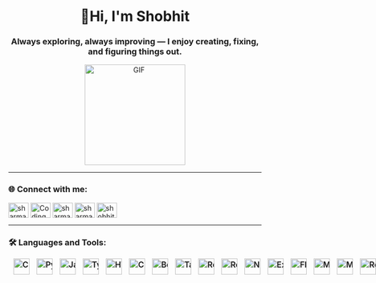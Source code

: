 <h1 align="center">👋Hi, I'm Shobhit</h1>
<h3 align="center">Always exploring, always improving — I enjoy creating, fixing, and figuring things out.</h3>

<div align="center">
<img src="https://user-images.githubusercontent.com/74038190/212284158-e840e285-664b-44d7-b79b-e264b5e54825.gif" width="200" alt="GIF">
</div>

<hr/>

<h3 align="left">🌐 Connect with me:</h3>
<p align="left">
<a href="https://www.leetcode.com/sharmashobhit1000" target="blank"><img align="center" src="https://raw.githubusercontent.com/rahuldkjain/github-profile-readme-generator/master/src/images/icons/Social/leet-code.svg" alt="sharmashobhit1000" height="30" width="40" /></a>
<a href="https://www.naukri.com/code360/profile/Shobhit07" target="_blank"><img align="center" src="https://www.svgrepo.com/show/330198/codingninjas.svg" alt="Coding Ninjas" height="30" width="40"/></a>
<a href="https://auth.geeksforgeeks.org/user/sharmashobhit1000" target="blank"><img align="center" src="https://raw.githubusercontent.com/rahuldkjain/github-profile-readme-generator/master/src/images/icons/Social/geeks-for-geeks.svg" alt="sharmashobhit1000" height="30" width="40" /></a>
<a href="https://www.hackerrank.com/sharmashobhit102" target="blank"><img align="center" src="https://raw.githubusercontent.com/rahuldkjain/github-profile-readme-generator/master/src/images/icons/Social/hackerrank.svg" alt="sharmashobhit102" height="30" width="40" /></a>
<a href="https://codeforces.com/profile/shobhit07" target="blank"><img align="center" src="https://raw.githubusercontent.com/rahuldkjain/github-profile-readme-generator/master/src/images/icons/Social/codeforces.svg" alt="shobhit07" height="30" width="40" /></a>
</p>

<hr/>


<h3 align="left">🛠️ Languages and Tools:</h3>

<p align="left" style="white-space: nowrap; font-weight: 600; font-size: 16px; margin-bottom: 6px;">
  <a href="https://www.w3schools.com/cpp/" target="_blank" rel="noreferrer" title="C++" style="display: inline-block; vertical-align: middle; margin-left: 10px;">
    <img src="https://skillicons.dev/icons?i=cpp" alt="C++" width="32" height="32" />
  </a>
  <a href="https://www.python.org" target="_blank" rel="noreferrer" title="Python" style="display: inline-block; vertical-align: middle; margin-left: 10px;">
    <img src="https://skillicons.dev/icons?i=python" alt="Python" width="32" height="32" />
  </a>
  <a href="https://developer.mozilla.org/en-US/docs/Web/JavaScript" target="_blank" rel="noreferrer" title="JavaScript" style="display: inline-block; vertical-align: middle; margin-left: 10px;">
    <img src="https://skillicons.dev/icons?i=javascript" alt="JavaScript" width="32" height="32" />
  </a>
  <a href="https://www.typescriptlang.org/" target="_blank" rel="noreferrer" title="TypeScript" style="display: inline-block; vertical-align: middle; margin-left: 10px;">
    <img src="https://skillicons.dev/icons?i=typescript" alt="TypeScript" width="32" height="32" />
  </a>

  <a href="https://www.w3.org/html/" target="_blank" rel="noreferrer" title="HTML5" style="display: inline-block; vertical-align: middle; margin-left: 10px;">
    <img src="https://skillicons.dev/icons?i=html" alt="HTML5" width="32" height="32" />
  </a>
  <a href="https://www.w3schools.com/css/" target="_blank" rel="noreferrer" title="CSS3" style="display: inline-block; vertical-align: middle; margin-left: 10px;">
    <img src="https://skillicons.dev/icons?i=css" alt="CSS3" width="32" height="32" />
  </a>
  <a href="https://getbootstrap.com" target="_blank" rel="noreferrer" title="Bootstrap" style="display: inline-block; vertical-align: middle; margin-left: 10px;">
    <img src="https://skillicons.dev/icons?i=bootstrap" alt="Bootstrap" width="32" height="32" />
  </a>
  <a href="https://tailwindcss.com/" target="_blank" rel="noreferrer" title="Tailwind CSS" style="display: inline-block; vertical-align: middle; margin-left: 10px;">
    <img src="https://skillicons.dev/icons?i=tailwind" alt="Tailwind CSS" width="32" height="32" />
  </a>
  <a href="https://reactjs.org/" target="_blank" rel="noreferrer" title="React" style="display: inline-block; vertical-align: middle; margin-left: 10px;">
    <img src="https://skillicons.dev/icons?i=react" alt="React" width="32" height="32" />
  </a>
  <a href="https://redux.js.org" target="_blank" rel="noreferrer" title="Redux" style="display: inline-block; vertical-align: middle; margin-left: 10px;">
    <img src="https://skillicons.dev/icons?i=redux" alt="Redux" width="32" height="32" />
  </a>

  <a href="https://nodejs.org" target="_blank" rel="noreferrer" title="Node.js" style="display: inline-block; vertical-align: middle; margin-left: 10px;">
    <img src="https://skillicons.dev/icons?i=nodejs" alt="Node.js" width="32" height="32" />
  </a>
  <a href="https://expressjs.com" target="_blank" rel="noreferrer" title="Express.js" style="display: inline-block; vertical-align: middle; margin-left: 10px;">
    <img src="https://skillicons.dev/icons?i=express" alt="Express.js" width="32" height="32" />
  </a>
  <a href="https://flask.palletsprojects.com/" target="_blank" rel="noreferrer" title="Flask" style="display: inline-block; vertical-align: middle; margin-left: 10px;">
    <img src="https://skillicons.dev/icons?i=flask" alt="Flask" width="32" height="32" />
  </a>
  
  <a href="https://www.mysql.com/" target="_blank" rel="noreferrer" title="MySQL" style="display: inline-block; vertical-align: middle; margin-left: 10px;">
    <img src="https://skillicons.dev/icons?i=mysql" alt="MySQL" width="32" height="32" />
  </a>
  <a href="https://www.mongodb.com/" target="_blank" rel="noreferrer" title="MongoDB" style="display: inline-block; vertical-align: middle; margin-left: 10px;">
    <img src="https://skillicons.dev/icons?i=mongodb" alt="MongoDB" width="32" height="32" />
  </a>
  <a href="https://redis.io" target="_blank" rel="noreferrer" title="Redis" style="display: inline-block; vertical-align: middle; margin-left: 10px;">
    <img src="https://skillicons.dev/icons?i=redis" alt="Redis" width="32" height="32" />
  </a>

  <a href="https://www.docker.com/" target="_blank" rel="noreferrer" title="Docker" style="display: inline-block; vertical-align: middle; margin-left: 10px;">
    <img src="https://skillicons.dev/icons?i=docker" alt="Docker" width="32" height="32" />
  </a>
  <a href="https://jestjs.io" target="_blank" rel="noreferrer" title="Jest" style="display: inline-block; vertical-align: middle; margin-left: 10px;">
    <img src="https://skillicons.dev/icons?i=jest" alt="Jest" width="32" height="32" />
  </a>
  <a href="https://kafka.apache.org/" target="_blank" rel="noreferrer" title="Kafka" style="display: inline-block; vertical-align: middle; margin-left: 10px;">
    <img src="https://skillicons.dev/icons?i=kafka" alt="Kafka" width="32" height="32" />
  </a>
  <a href="https://git-scm.com/" target="_blank" rel="noreferrer" title="Git" style="display: inline-block; vertical-align: middle; margin-left: 10px;">
    <img src="https://skillicons.dev/icons?i=git" alt="Git" width="32" height="32" />
  </a>
</p>

